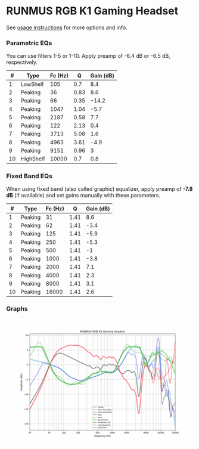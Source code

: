 # RUNMUS RGB K1 Gaming Headset
See [usage instructions](https://github.com/jaakkopasanen/AutoEq#usage) for more options and info.

### Parametric EQs
You can use filters 1-5 or 1-10. Apply preamp of -6.4 dB or -6.5 dB, respectively.

|   # | Type      |   Fc (Hz) |    Q |   Gain (dB) |
|-----|-----------|-----------|------|-------------|
|   1 | LowShelf  |       105 | 0.7  |         8.4 |
|   2 | Peaking   |        36 | 0.83 |         8.6 |
|   3 | Peaking   |        66 | 0.35 |       -14.2 |
|   4 | Peaking   |      1047 | 1.04 |        -5.7 |
|   5 | Peaking   |      2187 | 0.58 |         7.7 |
|   6 | Peaking   |       122 | 2.13 |         0.4 |
|   7 | Peaking   |      3713 | 5.08 |         1.6 |
|   8 | Peaking   |      4963 | 3.61 |        -4.9 |
|   9 | Peaking   |      9151 | 0.96 |         3   |
|  10 | HighShelf |     10000 | 0.7  |         0.8 |

### Fixed Band EQs
When using fixed band (also called graphic) equalizer, apply preamp of **-7.8 dB** (if available) and set gains manually with these parameters.

|   # | Type    |   Fc (Hz) |    Q |   Gain (dB) |
|-----|---------|-----------|------|-------------|
|   1 | Peaking |        31 | 1.41 |         8.6 |
|   2 | Peaking |        62 | 1.41 |        -3.4 |
|   3 | Peaking |       125 | 1.41 |        -5.9 |
|   4 | Peaking |       250 | 1.41 |        -5.3 |
|   5 | Peaking |       500 | 1.41 |        -1   |
|   6 | Peaking |      1000 | 1.41 |        -3.8 |
|   7 | Peaking |      2000 | 1.41 |         7.1 |
|   8 | Peaking |      4000 | 1.41 |         2.3 |
|   9 | Peaking |      8000 | 1.41 |         3.1 |
|  10 | Peaking |     16000 | 1.41 |         2.6 |

### Graphs
![](./RUNMUS%20RGB%20K1%20Gaming%20Headset.png)
